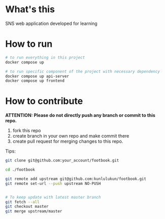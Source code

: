 # What's this
SNS web application developed for learning


# How to run
```sh
# to run everything in this project
docker compose up

# to run specific component of the project with necessary dependency
docker compose up api-server
docker compose up frontend
```



# How to contribute
**ATTENTION: Please do not directly push any branch or commit to this repo.**

1. fork this repo
2. create branch in your own repo and make commit there
3. create pull request for merging changes to this repo.

Tips: 
```bash
git clone git@github.com:your_account/footbook.git

cd ./footbook

git remote add upstream git@github.com:kunlulukun/footbook.git
git remote set-url --push upstream NO-PUSH


# To keep update with latest master branch
git fetch --all
git checkout master
git merge upstream/master
```
